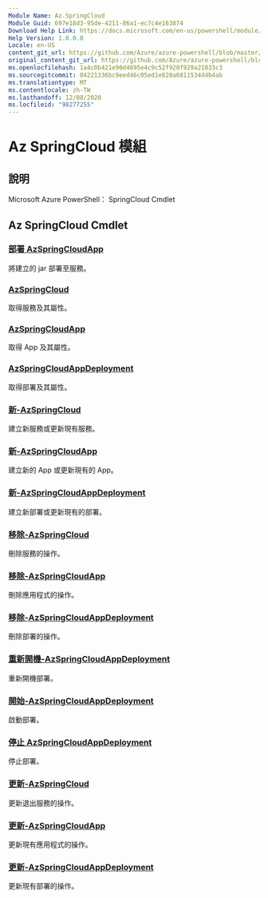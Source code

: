 ```yaml
---
Module Name: Az.SpringCloud
Module Guid: 697e18d3-95de-4211-86a1-ec7c4e163874
Download Help Link: https://docs.microsoft.com/en-us/powershell/module/az.springcloud
Help Version: 1.0.0.0
Locale: en-US
content_git_url: https://github.com/Azure/azure-powershell/blob/master/src/SpringCloud/help/Az.SpringCloud.md
original_content_git_url: https://github.com/Azure/azure-powershell/blob/master/src/SpringCloud/help/Az.SpringCloud.md
ms.openlocfilehash: 1a4c0b421e90d4695e4c9c52f920f929a21033c3
ms.sourcegitcommit: 04221336bc9eed46c05ed1e828a6811534d4b4ab
ms.translationtype: MT
ms.contentlocale: zh-TW
ms.lasthandoff: 12/08/2020
ms.locfileid: "98277255"
---
```

# Az SpringCloud 模組
## 說明
Microsoft Azure PowerShell： SpringCloud Cmdlet

## Az SpringCloud Cmdlet
### [部署 AzSpringCloudApp](Deploy-AzSpringCloudApp.md)
將建立的 jar 部署至服務。

### [AzSpringCloud](Get-AzSpringCloud.md)
取得服務及其屬性。

### [AzSpringCloudApp](Get-AzSpringCloudApp.md)
取得 App 及其屬性。

### [AzSpringCloudAppDeployment](Get-AzSpringCloudAppDeployment.md)
取得部署及其屬性。

### [新-AzSpringCloud](New-AzSpringCloud.md)
建立新服務或更新現有服務。

### [新-AzSpringCloudApp](New-AzSpringCloudApp.md)
建立新的 App 或更新現有的 App。

### [新-AzSpringCloudAppDeployment](New-AzSpringCloudAppDeployment.md)
建立新部署或更新現有的部署。

### [移除-AzSpringCloud](Remove-AzSpringCloud.md)
刪除服務的操作。

### [移除-AzSpringCloudApp](Remove-AzSpringCloudApp.md)
刪除應用程式的操作。

### [移除-AzSpringCloudAppDeployment](Remove-AzSpringCloudAppDeployment.md)
刪除部署的操作。

### [重新開機-AzSpringCloudAppDeployment](Restart-AzSpringCloudAppDeployment.md)
重新開機部署。

### [開始-AzSpringCloudAppDeployment](Start-AzSpringCloudAppDeployment.md)
啟動部署。

### [停止 AzSpringCloudAppDeployment](Stop-AzSpringCloudAppDeployment.md)
停止部署。

### [更新-AzSpringCloud](Update-AzSpringCloud.md)
更新退出服務的操作。

### [更新-AzSpringCloudApp](Update-AzSpringCloudApp.md)
更新現有應用程式的操作。

### [更新-AzSpringCloudAppDeployment](Update-AzSpringCloudAppDeployment.md)
更新現有部署的操作。


